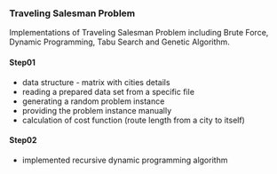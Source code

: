 ### Traveling Salesman Problem

Implementations of Traveling Salesman Problem including Brute Force, Dynamic Programming, Tabu Search and Genetic Algorithm.

#### Step01

* data structure - matrix with cities details
* reading a prepared data set from a specific file 
* generating a random problem instance
* providing the problem instance manually
* calculation of cost function (route length from a city to itself)

#### Step02
* implemented recursive dynamic programming algorithm

